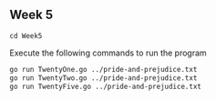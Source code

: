 ## Week 5

`cd Week5`

Execute the following commands to run the program

```bash
go run TwentyOne.go ../pride-and-prejudice.txt
go run TwentyTwo.go ../pride-and-prejudice.txt
go run TwentyFive.go ../pride-and-prejudice.txt
```